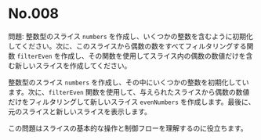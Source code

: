 # No.008

問題: 整数型のスライス `numbers` を作成し、いくつかの整数を含むように初期化してください。次に、このスライスから偶数の数をすべてフィルタリングする関数 `filterEven` を作成し、その関数を使用してスライス内の偶数の数値だけを含む新しいスライスを作成してください。

整数型のスライス `numbers` を作成し、その中にいくつかの整数を初期化しています。次に、`filterEven` 関数を使用して、与えられたスライスから偶数の数値だけをフィルタリングして新しいスライス `evenNumbers` を作成します。最後に、元のスライスと新しいスライスを表示します。

この問題はスライスの基本的な操作と制御フローを理解するのに役立ちます。

